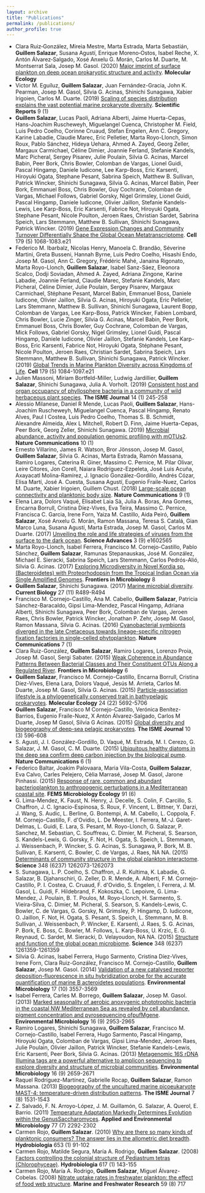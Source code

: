 ```yaml
---
layout: archive
title: "Publications"
permalink: /publications/
author_profile: true
---
```


- Clara Ruiz‐González, Mireia Mestre, Marta Estrada, Marta Sebastián, **Guillem Salazar**, Susana Agustí, Enrique Moreno‐Ostos, Isabel Reche, X. Antón Álvarez‐Salgado, Xosé Anxelu G. Morán, Carlos M. Duarte, M. Montserrat Sala, Josep M. Gasol. (2020) [Major imprint of surface plankton on deep ocean prokaryotic structure and activity](http://dx.doi.org/10.1111/mec.15454). **Molecular Ecology**   
- Victor M. Eguíluz, **Guillem Salazar**, Juan Fernández-Gracia, John K. Pearman, Josep M. Gasol, Silvia G. Acinas, Shinichi Sunagawa, Xabier Irigoien, Carlos M. Duarte. (2019) [Scaling of species distribution explains the vast potential marine prokaryote diversity](http://dx.doi.org/10.1038/s41598-019-54936-y). **Scientific Reports** 9 (1) 
- **Guillem Salazar**, Lucas Paoli, Adriana Alberti, Jaime Huerta-Cepas, Hans-Joachim Ruscheweyh, Miguelangel Cuenca, Christopher M. Field, Luis Pedro Coelho, Corinne Cruaud, Stefan Engelen, Ann C. Gregory, Karine Labadie, Claudie Marec, Eric Pelletier, Marta Royo-Llonch, Simon Roux, Pablo Sánchez, Hideya Uehara, Ahmed A. Zayed, Georg Zeller, Margaux Carmichael, Céline Dimier, Joannie Ferland, Stefanie Kandels, Marc Picheral, Sergey Pisarev, Julie Poulain, Silvia G. Acinas, Marcel Babin, Peer Bork, Chris Bowler, Colomban de Vargas, Lionel Guidi, Pascal Hingamp, Daniele Iudicone, Lee Karp-Boss, Eric Karsenti, Hiroyuki Ogata, Stephane Pesant, Sabrina Speich, Matthew B. Sullivan, Patrick Wincker, Shinichi Sunagawa, Silvia G. Acinas, Marcel Babin, Peer Bork, Emmanuel Boss, Chris Bowler, Guy Cochrane, Colomban de Vargas, Michael Follows, Gabriel Gorsky, Nigel Grimsley, Lionel Guidi, Pascal Hingamp, Daniele Iudicone, Olivier Jaillon, Stefanie Kandels-Lewis, Lee Karp-Boss, Eric Karsenti, Fabrice Not, Hiroyuki Ogata, Stephane Pesant, Nicole Poulton, Jeroen Raes, Christian Sardet, Sabrina Speich, Lars Stemmann, Matthew B. Sullivan, Shinichi Sunagawa, Patrick Wincker. (2019) [Gene Expression Changes and Community Turnover Differentially Shape the Global Ocean Metatranscriptome](http://dx.doi.org/10.1016/j.cell.2019.10.014). **Cell** 179 (5) 1068-1083.e21
- Federico M. Ibarbalz, Nicolas Henry, Manoela C. Brandão, Séverine Martini, Greta Busseni, Hannah Byrne, Luis Pedro Coelho, Hisashi Endo, Josep M. Gasol, Ann C. Gregory, Frédéric Mahé, Janaina Rigonato, Marta Royo-Llonch, **Guillem Salazar**, Isabel Sanz-Sáez, Eleonora Scalco, Dodji Soviadan, Ahmed A. Zayed, Adriana Zingone, Karine Labadie, Joannie Ferland, Claudie Marec, Stefanie Kandels, Marc Picheral, Céline Dimier, Julie Poulain, Sergey Pisarev, Margaux Carmichael, Stéphane Pesant, Marcel Babin, Emmanuel Boss, Daniele Iudicone, Olivier Jaillon, Silvia G. Acinas, Hiroyuki Ogata, Eric Pelletier, Lars Stemmann, Matthew B. Sullivan, Shinichi Sunagawa, Laurent Bopp, Colomban de Vargas, Lee Karp-Boss, Patrick Wincker, Fabien Lombard, Chris Bowler, Lucie Zinger, Silvia G. Acinas, Marcel Babin, Peer Bork, Emmanuel Boss, Chris Bowler, Guy Cochrane, Colomban de Vargas, Mick Follows, Gabriel Gorsky, Nigel Grimsley, Lionel Guidi, Pascal Hingamp, Daniele Iudicone, Olivier Jaillon, Stefanie Kandels, Lee Karp-Boss, Eric Karsenti, Fabrice Not, Hiroyuki Ogata, Stéphane Pesant, Nicole Poulton, Jeroen Raes, Christian Sardet, Sabrina Speich, Lars Stemmann, Matthew B. Sullivan, Shinichi Sunagawa, Patrick Wincker. (2019) [Global Trends in Marine Plankton Diversity across Kingdoms of Life](http://dx.doi.org/10.1016/j.cell.2019.10.008). **Cell** 179 (5) 1084-1097.e21
- Julien Massoni, Miriam Bortfeld-Miller, Ludwig Jardillier, **Guillem Salazar**, Shinichi Sunagawa, Julia A. Vorholt. (2019) [Consistent host and organ occupancy of phyllosphere bacteria in a community of wild herbaceous plant species](http://dx.doi.org/10.1038/s41396-019-0531-8). **The ISME Journal** 14 (1) 245-258
- Alessio Milanese, Daniel R Mende, Lucas Paoli, **Guillem Salazar**, Hans-Joachim Ruscheweyh, Miguelangel Cuenca, Pascal Hingamp, Renato Alves, Paul I Costea, Luis Pedro Coelho, Thomas S. B. Schmidt, Alexandre Almeida, Alex L Mitchell, Robert D. Finn, Jaime Huerta-Cepas, Peer Bork, Georg Zeller, Shinichi Sunagawa. (2019) [Microbial abundance, activity and population genomic profiling with mOTUs2](http://dx.doi.org/10.1038/s41467-019-08844-4). **Nature Communications** 10 (1) 
- Ernesto Villarino, James R. Watson, Bror Jönsson, Josep M. Gasol, **Guillem Salazar**, Silvia G. Acinas, Marta Estrada, Ramón Massana, Ramiro Logares, Caterina R. Giner, Massimo C. Pernice, M. Pilar Olivar, Leire Citores, Jon Corell, Naiara Rodríguez-Ezpeleta, José Luis Acuña, Axayacatl Molina-Ramírez, J. Ignacio González-Gordillo, Andrés Cózar, Elisa Martí, José A. Cuesta, Susana Agustí, Eugenio Fraile-Nuez, Carlos M. Duarte, Xabier Irigoien, Guillem Chust. (2018) [Large-scale ocean connectivity and planktonic body size](http://dx.doi.org/10.1038/s41467-017-02535-8). **Nature Communications** 9 (1) 
- Elena Lara, Dolors Vaqué, Elisabet Laia Sà, Julia A. Boras, Ana Gomes, Encarna Borrull, Cristina Díez-Vives, Eva Teira, Massimo C. Pernice, Francisca C. Garcia, Irene Forn, Yaiza M. Castillo, Aida Peiró, **Guillem Salazar**, Xosé Anxelu G. Morán, Ramon Massana, Teresa S. Catalá, Gian Marco Luna, Susana Agustí, Marta Estrada, Josep M. Gasol, Carlos M. Duarte. (2017) [Unveiling the role and life strategies of viruses from the surface to the dark ocean](http://dx.doi.org/10.1126/sciadv.1602565). **Science Advances** 3 (9) e1602565
- Marta Royo-Llonch, Isabel Ferrera, Francisco M. Cornejo-Castillo, Pablo Sánchez, **Guillem Salazar**, Ramunas Stepanauskas, José M. González, Michael E. Sieracki, Sabrina Speich, Lars Stemmann, Carlos Pedrós-Alió, Silvia G. Acinas. (2017) [Exploring Microdiversity in Novel Kordia sp. (Bacteroidetes) with Proteorhodopsin from the Tropical Indian Ocean via Single Amplified Genomes](http://dx.doi.org/10.3389/fmicb.2017.01317). **Frontiers in Microbiology** 8  
- **Guillem Salazar**, Shinichi Sunagawa. (2017) [Marine microbial diversity](http://dx.doi.org/10.1016/j.cub.2017.01.017). **Current Biology** 27 (11) R489-R494
- Francisco M. Cornejo-Castillo, Ana M. Cabello, **Guillem Salazar**, Patricia Sánchez-Baracaldo, Gipsi Lima-Mendez, Pascal Hingamp, Adriana Alberti, Shinichi Sunagawa, Peer Bork, Colomban de Vargas, Jeroen Raes, Chris Bowler, Patrick Wincker, Jonathan P. Zehr, Josep M. Gasol, Ramon Massana, Silvia G. Acinas. (2016) [Cyanobacterial symbionts diverged in the late Cretaceous towards lineage-specific nitrogen fixation factories in single-celled phytoplankton](http://dx.doi.org/10.1038/ncomms11071). **Nature Communications** 7 (1) 
- Clara Ruiz-González, **Guillem Salazar**, Ramiro Logares, Lorenzo Proia, Josep M. Gasol, Sergi Sabater. (2015) [Weak Coherence in Abundance Patterns Between Bacterial Classes and Their Constituent OTUs Along a Regulated River](http://dx.doi.org/10.3389/fmicb.2015.01293). **Frontiers in Microbiology** 6  
- **Guillem Salazar**, Francisco M. Cornejo-Castillo, Encarna Borrull, Cristina Díez-Vives, Elena Lara, Dolors Vaqué, Jesús M. Arrieta, Carlos M. Duarte, Josep M. Gasol, Silvia G. Acinas. (2015) [Particle-association lifestyle is a phylogenetically conserved trait in bathypelagic prokaryotes](http://dx.doi.org/10.1111/mec.13419). **Molecular Ecology** 24 (22) 5692-5706
- **Guillem Salazar**, Francisco M Cornejo-Castillo, Verónica Benítez-Barrios, Eugenio Fraile-Nuez, X Antón Álvarez-Salgado, Carlos M Duarte, Josep M Gasol, Silvia G Acinas. (2015) [Global diversity and biogeography of deep-sea pelagic prokaryotes](http://dx.doi.org/10.1038/ismej.2015.137). **The ISME Journal** 10 (3) 596-608
- S. Agusti, J. I. González-Gordillo, D. Vaqué, M. Estrada, M. I. Cerezo, G. Salazar, J. M. Gasol, C. M. Duarte. (2015) [Ubiquitous healthy diatoms in the deep sea confirm deep carbon injection by the biological pump](http://dx.doi.org/10.1038/ncomms8608). **Nature Communications** 6 (1) 
- Federico Baltar, Joakim Palovaara, Maria Vila-Costa, **Guillem Salazar**, Eva Calvo, Carles Pelejero, Cèlia Marrasé, Josep M. Gasol, Jarone Pinhassi. (2015) [Response of rare, common and abundant bacterioplankton to anthropogenic perturbations in a Mediterranean coastal site](http://dx.doi.org/10.1093/femsec/fiv058). **FEMS Microbiology Ecology** 91 (6) 
- G. Lima-Mendez, K. Faust, N. Henry, J. Decelle, S. Colin, F. Carcillo, S. Chaffron, J. C. Ignacio-Espinosa, S. Roux, F. Vincent, L. Bittner, Y. Darzi, J. Wang, S. Audic, L. Berline, G. Bontempi, A. M. Cabello, L. Coppola, F. M. Cornejo-Castillo, F. d'Ovidio, L. De Meester, I. Ferrera, M.-J. Garet-Delmas, L. Guidi, E. Lara, S. Pesant, M. Royo-Llonch, G. Salazar, P. Sanchez, M. Sebastian, C. Souffreau, C. Dimier, M. Picheral, S. Searson, S. Kandels-Lewis, G. Gorsky, F. Not, H. Ogata, S. Speich, L. Stemmann, J. Weissenbach, P. Wincker, S. G. Acinas, S. Sunagawa, P. Bork, M. B. Sullivan, E. Karsenti, C. Bowler, C. de Vargas, J. Raes, NA NA. (2015) [Determinants of community structure in the global plankton interactome](http://dx.doi.org/10.1126/science.1262073). **Science** 348 (6237) 1262073-1262073
- S. Sunagawa, L. P. Coelho, S. Chaffron, J. R. Kultima, K. Labadie, G. Salazar, B. Djahanschiri, G. Zeller, D. R. Mende, A. Alberti, F. M. Cornejo-Castillo, P. I. Costea, C. Cruaud, F. d'Ovidio, S. Engelen, I. Ferrera, J. M. Gasol, L. Guidi, F. Hildebrand, F. Kokoszka, C. Lepoivre, G. Lima-Mendez, J. Poulain, B. T. Poulos, M. Royo-Llonch, H. Sarmento, S. Vieira-Silva, C. Dimier, M. Picheral, S. Searson, S. Kandels-Lewis, C. Bowler, C. de Vargas, G. Gorsky, N. Grimsley, P. Hingamp, D. Iudicone, O. Jaillon, F. Not, H. Ogata, S. Pesant, S. Speich, L. Stemmann, M. B. Sullivan, J. Weissenbach, P. Wincker, E. Karsenti, J. Raes, S. G. Acinas, P. Bork, E. Boss, C. Bowler, M. Follows, L. Karp-Boss, U. Krzic, E. G. Reynaud, C. Sardet, M. Sieracki, D. Velayoudon, NA NA. (2015) [Structure and function of the global ocean microbiome](http://dx.doi.org/10.1126/science.1261359). **Science** 348 (6237) 1261359-1261359
- Silvia G. Acinas, Isabel Ferrera, Hugo Sarmento, Cristina Díez-Vives, Irene Forn, Clara Ruiz-González, Francisco M. Cornejo-Castillo, **Guillem Salazar**, Josep M. Gasol. (2014) [Validation of a new catalysed reporter deposition-fluorescence in situ
 hybridization probe for the accurate quantification of marine B
                        acteroidetes
 populations](http://dx.doi.org/10.1111/1462-2920.12517). **Environmental Microbiology** 17 (10) 3557-3569
- Isabel Ferrera, Carles M. Borrego, **Guillem Salazar**, Josep M. Gasol. (2013) [Marked seasonality of aerobic anoxygenic phototrophic bacteria in the coastal NW Mediterranean Sea as revealed by cell abundance, pigment concentration and pyrosequencing ofpufMgene](http://dx.doi.org/10.1111/1462-2920.12278). **Environmental Microbiology** 16 (9) 2953-2965
- Ramiro Logares, Shinichi Sunagawa, **Guillem Salazar**, Francisco M. Cornejo-Castillo, Isabel Ferrera, Hugo Sarmento, Pascal Hingamp, Hiroyuki Ogata, Colomban de Vargas, Gipsi Lima-Mendez, Jeroen Raes, Julie Poulain, Olivier Jaillon, Patrick Wincker, Stefanie Kandels-Lewis, Eric Karsenti, Peer Bork, Silvia G. Acinas. (2013) [Metagenomic 16S rDNA Illumina tags are a powerful alternative to amplicon sequencing to explore diversity and structure of microbial communities](http://dx.doi.org/10.1111/1462-2920.12250). **Environmental Microbiology** 16 (9) 2659-2671
- Raquel Rodríguez-Martínez, Gabrielle Rocap, **Guillem Salazar**, Ramon Massana. (2013) [Biogeography of the uncultured marine picoeukaryote MAST-4: temperature-driven distribution patterns](http://dx.doi.org/10.1038/ismej.2013.53). **The ISME Journal** 7 (8) 1531-1543
- Z. Salvadó, F. N. Arroyo-López, J. M. Guillamón, G. Salazar, A. Querol, E. Barrio. (2011) [Temperature Adaptation Markedly Determines Evolution within the GenusSaccharomyces](http://dx.doi.org/10.1128/aem.01861-10). **Applied and Environmental Microbiology** 77 (7) 2292-2302
- Carmen Rojo, **Guillem Salazar**. (2010) [Why are there so many kinds of planktonic consumers? The answer lies in the allometric diet breadth](http://dx.doi.org/10.1007/s10750-010-0346-0). **Hydrobiologia** 653 (1) 91-102
- Carmen Rojo, Matilde Segura, María A. Rodrigo, **Guillem Salazar**. (2008) [Factors controlling the colonial structure of Pediastrum tetras (Chlorophyceae)](http://dx.doi.org/10.1007/s10750-008-9542-6). **Hydrobiologia** 617 (1) 143-155
- Carmen Rojo, María A. Rodrigo, **Guillem Salazar**, Miguel Álvarez-Cobelas. (2008) [Nitrate uptake rates in freshwater plankton: the effect of food web structure](http://dx.doi.org/10.1071/mf08023). **Marine and Freshwater Research** 59 (8) 717
